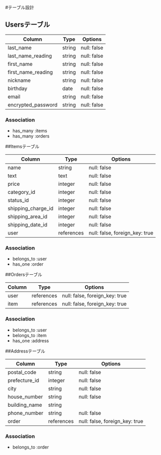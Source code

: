 #テーブル設計

## Usersテーブル

| Column              | Type    | Options      |
| ------------------  | ------- | -------------|
| last_name           | string  | null: false  |
| last_name_reading   | string  | null: false  |
| first_name          | string  | null: false  |
| first_name_reading  | string  | null: false  |
| nickname            | string  | null: false  |
| birthday            | date    | null: false  |
| email               | string  | null: false  |
| encrypted_password  | string  | null: false  |

### Association

- has_many :items
- has_many :orders


##Itemsテーブル

| Column              | Type         | Options                         |
| --------------------| ------------ | --------------------------------|
| name                | string       | null: false                     |
| text                | text         | null: false                     |
| price               | integer      | null: false                     |
| category_id         | integer      | null: false                     |
| status_id           | integer      | null: false                     |
| shipping_charge_id  | integer      | null: false                     |
| shipping_area_id    | integer      | null: false                     |
| shipping_date_id    | integer      | null: false                     |
| user                | references   | null: false, foreign_key: true  |

### Association

- belongs_to :user
- has_one    :order


##Ordersテーブル

| Column           | Type         | Options                         |
| --------------   | ------------ | --------------------------------|
| user             | references   | null: false, foreign_key: true  |
| item             | references   | null: false, foreign_key: true  |

### Association

- belongs_to :user
- belongs_to :item
- has_one    :address

##Addressテーブル

| Column           | Type        | Options                         |
| --------------   | ------------| --------------------------------|
| postal_code      | string      | null: false                     |
| prefecture_id    | integer     | null: false                     |
| city             | string      | null: false                     |
| house_number     | string      | null: false                     |
| building_name    | string      |                                 |
| phone_number     | string      | null: false                     |
| order            | references   | null: false, foreign_key: true  |

### Association

- belongs_to :order